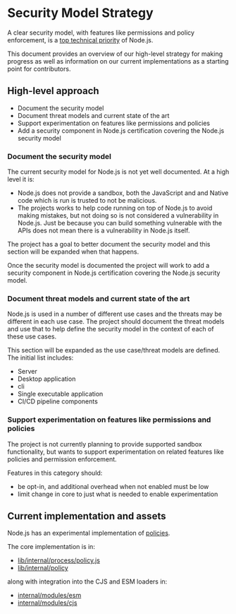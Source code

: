# Security Model Strategy

A clear security model, with features like permissions and policy enforcement,
is a
[top technical priority](https://github.com/nodejs/node/blob/master/doc/contributing/technical-priorities.md#permissionspoliciessecurity-model)
of Node.js.

This document provides an overview of our high-level strategy for
making progress as well as information on our current implementations
as a starting point for contributors.

## High-level approach

* Document the security model
* Document threat models and current state of the art
* Support experimentation on features like permissions and policies
* Add a security component in Node.js certification covering
  the Node.js security model

### Document the security model

The current security model for Node.js is not yet well documented.
At a high level it is:

* Node.js does not provide a sandbox, both the JavaScript and
  and Native code which is run is trusted to not be malicious.
* The projects works to help code running on top of Node.js to avoid
  making mistakes, but not doing so is not considered a
  vulnerability in Node.js. Just be because you can build something
  vulnerable with the APIs does not mean there is a vulnerability
  in Node.js itself.

The project has a goal to better document the security model
and this section will be expanded when that happens.

Once the security model is documented the project will work
to add a security component in Node.js certification covering
the Node.js security model.

### Document threat models and current state of the art

Node.js is used in a number of different use cases and the
threats may be different in each use case. The project
should document the threat models and use that to
help define the security model in the context of each
of these use cases.

This section will be expanded as the use case/threat
models are defined. The initial list includes:

* Server
* Desktop application
* cli
* Single executable application
* CI/CD pipeline components

### Support experimentation on features like permissions and policies

The project is not currently planning to provide supported
sandbox functionality, but wants to support experimentation on
related features like policies and permission enforcement.

Features in this category should:

* be opt-in, and additional overhead when not enabled must be low
* limit change in core to just what is needed to enable experimentation

## Current implementation and assets

Node.js has an experimental implementation of
[policies](https://nodejs.org/docs/latest/api/policy.html#policies).

The core implementation is in:

* [lib/internal/process/policy.js](https://github.com/nodejs/node/blob/master/lib/internal/process/policy.js)
* [lib/internal/policy](https://github.com/nodejs/node/tree/master/lib/internal/policy)

along with integration into the CJS and ESM loaders in:

* [internal/modules/esm](https://github.com/nodejs/node/tree/master/lib/internal/modules/esm)
* [internal/modules/cjs](https://github.com/nodejs/node/tree/master/lib/internal/modules/cjs)
